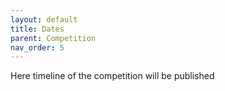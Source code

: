 ```yaml
---
layout: default
title: Dates
parent: Competition
nav_order: 5
---
```

Here timeline of the competition will be published